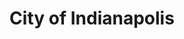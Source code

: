 ---
title: City of Indianapolis
state: Indiana
description: The data is supplied by the City of Indianapolis.
logo: https://upload.wikimedia.org/wikipedia/en/8/89/Indianapolis_Seal.png
---